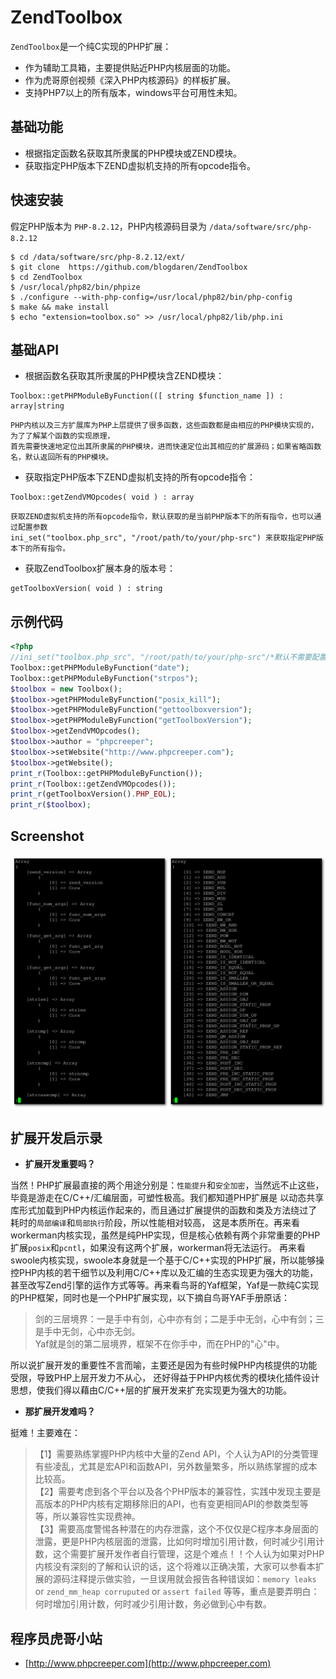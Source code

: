 # ZendToolbox

`ZendToolbox`是一个纯C实现的PHP扩展：

* 作为辅助工具箱，主要提供贴近PHP内核层面的功能。
* 作为虎哥原创视频《深入PHP内核源码》的样板扩展。 
* 支持PHP7以上的所有版本，windows平台可用性未知。


## 基础功能

* 根据指定函数名获取其所隶属的PHP模块或ZEND模块。           
* 获取指定PHP版本下ZEND虚拟机支持的所有opcode指令。      


## 快速安装

假定PHP版本为 `PHP-8.2.12`，PHP内核源码目录为 `/data/software/src/php-8.2.12`

```
$ cd /data/software/src/php-8.2.12/ext/
$ git clone  https://github.com/blogdaren/ZendToolbox
$ cd ZendToolbox
$ /usr/local/php82/bin/phpize
$ ./configure --with-php-config=/usr/local/php82/bin/php-config 
$ make && make install
$ echo "extension=toolbox.so" >> /usr/local/php82/lib/php.ini
```

## 基础API

* 根据函数名获取其所隶属的PHP模块含ZEND模块：           
```
Toolbox::getPHPModuleByFunction(([ string $function_name ]) : array|string 
```

```
PHP内核以及三方扩展库为PHP上层提供了很多函数，这些函数都是由相应的PHP模块实现的，为了了解某个函数的实现原理，
首先需要快速地定位出其所隶属的PHP模块，进而快速定位出其相应的扩展源码；如果省略函数名，默认返回所有的PHP模块。
```

* 获取指定PHP版本下ZEND虚拟机支持的所有opcode指令：      
```
Toolbox::getZendVMOpcodes( void ) : array
```

```
获取ZEND虚拟机支持的所有opcode指令，默认获取的是当前PHP版本下的所有指令，也可以通过配置参数
ini_set("toolbox.php_src", "/root/path/to/your/php-src") 来获取指定PHP版本下的所有指令。 
```

* 获取ZendToolbox扩展本身的版本号：
```
getToolboxVersion( void ) : string
```

## 示例代码
```php
<?php
//ini_set("toolbox.php_src", "/root/path/to/your/php-src"/*默认不需要配置*/); 
Toolbox::getPHPModuleByFunction("date");
Toolbox::getPHPModuleByFunction("strpos");
$toolbox = new Toolbox();
$toolbox->getPHPModuleByFunction("posix_kill");
$toolbox->getPHPModuleByFunction("gettoolboxversion");
$toolbox->getPHPModuleByFunction("getToolboxVersion");
$toolbox->getZendVMOpcodes();
$toolbox->author = "phpcreeper";
$toolbox->setWebsite("http://www.phpcreeper.com");
$toolbox->getWebsite();
print_r(Toolbox::getPHPModuleByFunction());
print_r(Toolbox::getZendVMOpcodes());
print_r(getToolboxVersion().PHP_EOL);
print_r($toolbox);
```

## Screenshot
![output](./Image/output.png)

## 扩展开发启示录

* **扩展开发重要吗？**     

当然！PHP扩展最直接的两个用途分别是：`性能提升`和`安全加密`，当然远不止这些，毕竟是游走在C/C++/汇编层面，可塑性极高。我们都知道PHP扩展是
以动态共享库形式加载到PHP内核运作起来的，而且通过扩展提供的函数和类及方法绕过了耗时的`局部编译`和`局部执行`阶段，所以性能相对较高，
这是本质所在。再来看workerman内核实现，虽然是纯PHP实现，但是核心依赖有两个非常重要的PHP扩展`posix`和`pcntl`，如果没有这两个扩展，workerman将无法运行。
再来看swoole内核实现，swoole本身就是一个基于C/C++实现的PHP扩展，所以能够操控PHP内核的若干细节以及利用C/C++库以及汇编的生态实现更为强大的功能，
甚至改写Zend引擎的运作方式等等。再来看鸟哥的Yaf框架，Yaf是一款纯C实现的PHP框架，同时也是一个PHP扩展实现，以下摘自鸟哥YAF手册原话：

> 剑的三层境界：一是手中有剑，心中亦有剑；二是手中无剑，心中有剑；三是手中无剑，心中亦无剑。     
> Yaf就是剑的第二层境界，框架不在你手中，而在PHP的"心"中。     

所以说扩展开发的重要性不言而喻，主要还是因为有些时候PHP内核提供的功能受限，导致PHP上层开发力不从心，
还好得益于PHP内核优秀的模块化插件设计思想，使我们得以藉由C/C++层的扩展开发来扩充实现更为强大的功能。

* **那扩展开发难吗？**       

挺难！主要难在：

> 【1】需要熟练掌握PHP内核中大量的Zend API，个人认为API的分类管理有些凌乱，尤其是宏API和函数API，另外数量繁多，所以熟练掌握的成本比较高。      
> 【2】需要考虑到各个平台以及各个PHP版本的兼容性，实践中发现主要是高版本的PHP内核有定期移除旧的API，也有变更相同API的参数类型等等，所以兼容性实现费神。    
> 【3】需要高度警惕各种潜在的内存泄露，这个不仅仅是C程序本身层面的泄露，更是PHP内核层面的泄露，比如何时增加引用计数，何时减少引用计数，这个需要扩展开发作者自行管理，这是个难点！！个人认为如果对PHP内核没有深刻的了解和认识的话，这个将难以正确决策，大家可以参看本扩展的源码注释提示做实验，一旦误用就会报告各种错误如：`memory leaks` or `zend_mm_heap corruputed` or `assert failed` 等等，重点是要弄明白：何时增加引用计数，何时减少引用计数，务必做到心中有数。       



## 程序员虎哥小站

* [http://www.phpcreeper.com](http://www.phpcreeper.com)

